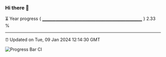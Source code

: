 ### Hi there 👋

⏳ Year progress { ▁▁▁▁▁▁▁▁▁▁▁▁▁▁▁▁▁▁▁▁▁▁▁▁▁▁▁▁▁▁ } 2.33 %

---

⏰ Updated on Tue, 09 Jan 2024 12:14:30 GMT

![Progress Bar CI](https://github.com/Shyam-Makwana/GitHub-Actions-Demo/workflows/Progress%20Bar%20CI/badge.svg)

